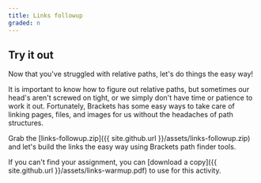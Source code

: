 ```yaml
---
title: Links followup
graded: n
---
```


## Try it out

Now that you've struggled with relative paths, let's do things the easy
way!

It is important to know how to figure out relative paths, but sometimes
our head's aren't screwed on tight, or we simply don't have time or
patience to work it out. Fortunately, Brackets has some easy ways to
take care of linking pages, files, and images for us without the
headaches of path structures.

Grab the [links-followup.zip]({{ site.github.url }}/assets/links-followup.zip) and let's build the links the easy way using Brackets path finder tools.

If you can't find your assignment, you can [download a
copy]({{ site.github.url }}/assets/links-warmup.pdf) to use for this activity.



